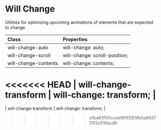 # Will Change

Utilities for optimizing upcoming animations of elements that are expected to change.

| Class                 | Properties                    |
| :-------------------- | :---------------------------- |
| will-change-auto      | will-change: auto;            |
| will-change-scroll    | will-change: scroll-position; |
| will-change-contents  | will-change: contents;        |
<<<<<<< HEAD
| will-change-transform | will-change: transform;       |
=======
| will-change-transform | will-change: transform;       |
>>>>>>> e1ba83f00cceb991f2619b5a893701f2e516acd0
